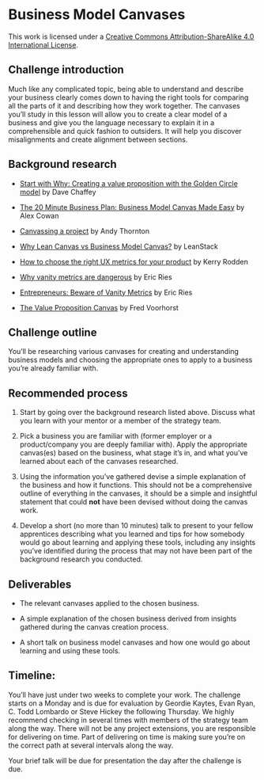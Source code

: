 # Business Model Canvases

This work is licensed under a [Creative Commons Attribution-ShareAlike 4.0 International License](http://creativecommons.org/licenses/by-sa/4.0/).

## Challenge introduction

Much like any complicated topic, being able to understand and describe your business clearly comes down to having the right tools for comparing all the parts of it and describing how they work together. The canvases you’ll study in this lesson will allow you to create a clear model of a business and give you the language necessary to explain it in a comprehensible and quick fashion to outsiders. It will help you discover misalignments and create alignment between sections.

## Background research

* [Start with Why: Creating a value proposition with the Golden Circle model](http://www.smartinsights.com/digital-marketing-strategy/online-value-proposition/start-with-why-creating-a-value-proposition-with-the-golden-circle-model/) by Dave Chaffey

* [The 20 Minute Business Plan: Business Model Canvas Made Easy](http://www.alexandercowan.com/business-model-canvas-templates/) by Alex Cowan

* [Canvassing a project](http://clearleft.com/thinks/317) by Andy Thornton

* [Why Lean Canvas vs Business Model Canvas?](https://leanstack.com/why-lean-canvas/) by LeanStack

* [How to choose the right UX metrics for your product](https://library.gv.com/how-to-choose-the-right-ux-metrics-for-your-product-5f46359ab5be#.d1s9oexaw) by Kerry Rodden

* [Why vanity metrics are dangerous](http://www.startuplessonslearned.com/2009/12/why-vanity-metrics-are-dangerous.html) by Eric Ries

* [Entrepreneurs: Beware of Vanity Metrics](https://hbr.org/2010/02/entrepreneurs-beware-of-vanity-metrics) by Eric Ries

* [The Value Proposition Canvas](http://www.expressiveproductdesign.com/value-proposition-canvas/) by Fred Voorhorst

## Challenge outline

You’ll be researching various canvases for creating and understanding business models and choosing the appropriate ones to apply to a business you’re already familiar with.

## Recommended process

1. Start by going over the background research listed above. Discuss what you learn with your mentor or a member of the strategy team.

2. Pick a business you are familiar with (former employer or a product/company you are deeply familiar with). Apply the appropriate canvas(es) based on the business, what stage it’s in, and what you’ve learned about each of the canvases researched.

3. Using the information you’ve gathered devise a simple explanation of the business and how it functions. This should not be a comprehensive outline of everything in the canvases, it should be a simple and insightful statement that could **not** have been devised without doing the canvas work.

4. Develop a short (no more than 10 minutes) talk to present to your fellow apprentices describing what you learned and tips for how somebody would go about learning and applying these tools, including any insights you’ve identified during the process that may not have been part of the background research you conducted.

## Deliverables

* The relevant canvases applied to the chosen business.

* A simple explanation of the chosen business derived from insights gathered during the canvas creation process.

* A short talk on business model canvases and how one would go about learning and using these tools.

## Timeline:

You’ll have just under two weeks to complete your work. The challenge starts on a Monday and is due for evaluation by Geordie Kaytes, Evan Ryan, C. Todd Lombardo or Steve Hickey the following Thursday. We highly recommend checking in several times with members of the strategy team along the way. There will not be any project extensions, you are responsible for delivering on time. Part of delivering on time is making sure you’re on the correct path at several intervals along the way.

Your brief talk will be due for presentation the day after the challenge is due.

